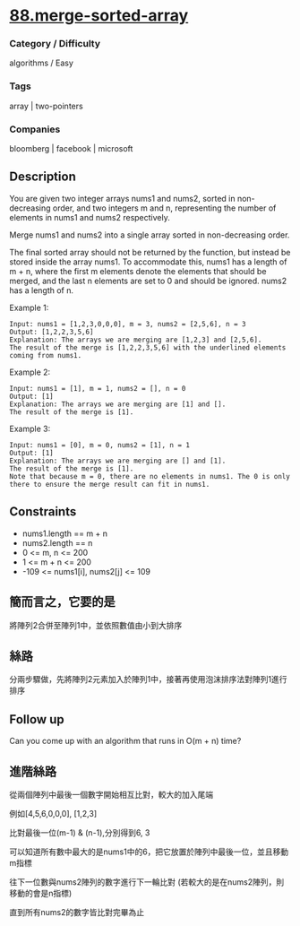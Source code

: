 # [88.merge-sorted-array](https://leetcode.com/problems/merge-sorted-array)

### Category / Difficulty
algorithms / Easy

### Tags
array | two-pointers
	 		
### Companies
bloomberg | facebook | microsoft

## Description
You are given two integer arrays nums1 and nums2, sorted in non-decreasing order, and two integers m and n, representing the number of elements in nums1 and nums2 respectively.

Merge nums1 and nums2 into a single array sorted in non-decreasing order.

The final sorted array should not be returned by the function, but instead be stored inside the array nums1. To accommodate this, nums1 has a length of m + n, where the first m elements denote the elements that should be merged, and the last n elements are set to 0 and should be ignored. nums2 has a length of n.

Example 1:
```
Input: nums1 = [1,2,3,0,0,0], m = 3, nums2 = [2,5,6], n = 3
Output: [1,2,2,3,5,6]
Explanation: The arrays we are merging are [1,2,3] and [2,5,6].
The result of the merge is [1,2,2,3,5,6] with the underlined elements coming from nums1.
```

Example 2:
```
Input: nums1 = [1], m = 1, nums2 = [], n = 0
Output: [1]
Explanation: The arrays we are merging are [1] and [].
The result of the merge is [1].
```

Example 3:
```
Input: nums1 = [0], m = 0, nums2 = [1], n = 1
Output: [1]
Explanation: The arrays we are merging are [] and [1].
The result of the merge is [1].
Note that because m = 0, there are no elements in nums1. The 0 is only there to ensure the merge result can fit in nums1.
```

## Constraints
- nums1.length == m + n
- nums2.length == n
- 0 <= m, n <= 200
- 1 <= m + n <= 200
- -109 <= nums1[i], nums2[j] <= 109

## 簡而言之，它要的是

將陣列2合併至陣列1中，並依照數值由小到大排序

## 絲路

分兩步驟做，先將陣列2元素加入於陣列1中，接著再使用泡沫排序法對陣列1進行排序


## Follow up
Can you come up with an algorithm that runs in O(m + n) time?


## 進階絲路

從兩個陣列中最後一個數字開始相互比對，較大的加入尾端

例如[4,5,6,0,0,0], [1,2,3]

比對最後一位(m-1) & (n-1),分別得到6, 3

可以知道所有數中最大的是nums1中的6，把它放置於陣列中最後一位，並且移動m指標

往下一位數與nums2陣列的數字進行下一輪比對 (若較大的是在nums2陣列，則移動的會是n指標)

直到所有nums2的數字皆比對完畢為止